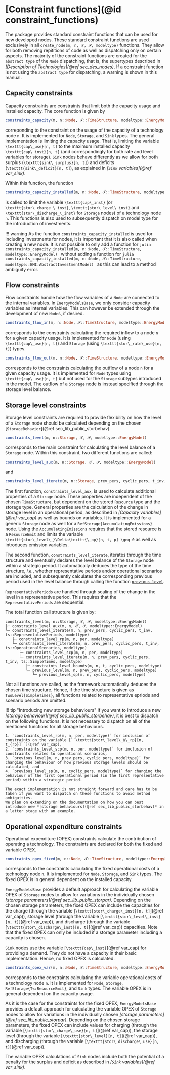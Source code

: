 # [Constraint functions](@id constraint_functions)

The package provides standard constraint functions that can be used for new developed nodes.
These standard constraint functions are used exclusively in all `create_node(m, n, 𝒯, 𝒫, modeltype)` functions.
They allow for both removing repititions of code as well as dispatching only on certain aspects.
The majority of the constraint functions are created for the `abstract type` of the `Node` dispatching, that is, the supertypes described in *[Description of Technologies](@ref sec_des_nodes)*.
If a constraint function is not using the `abstract type` for dispatching, a warning is shown in this manual.

## Capacity constraints

Capacity constraints are constraints that limit both the capacity usage and installed capacity.
The core function is given by

```julia
constraints_capacity(m, n::Node, 𝒯::TimeStructure, modeltype::EnergyModel)
```

correponding to the constraint on the usage of the capacity of a technology node ``n``.
It is implemented for `Node`, `Storage`, and `Sink` types.
The general implementation is limiting the capacity usage. That is, limiting the variable ``\texttt{cap\_use}[n, t]`` to the maximum installed capacity ``\texttt{cap\_inst}[n, t]`` (and correspondingly for both rate and level variables for storage).
`Sink` nodes behave differently as we allow for both surplus (``\texttt{sink\_surplus}[n, t]``) and deficits (``\texttt{sink\_deficit}[n, t]``), as explained in *[`Sink` variables](@ref var_sink)*.

Within this function, the function

```julia
constraints_capacity_installed(m, n::Node, 𝒯::TimeStructure, modeltype::EnergyModel)
```

is called to limit the variable ``\texttt{cap\_inst}`` (or ``\texttt{stor\_charge_\_inst}``, ``\texttt{stor\_level\_inst}`` and ``\texttt{stor\_discharge_\_inst}`` for `Storage` nodes) of a technology node ``n``.
This functions is also used to subsequently dispatch on model type for the introduction of investments.

!!! warning
    As the function `constraints_capacity_installed` is used for including investments for nodes, it is important that it is also called when creating a new node.
    It is not possible to only add a function for
    ```julia
    constraints_capacity_installed(m, n::Node, 𝒯::TimeStructure, modeltype::EnergyModel)
    ```
    without adding a function for
    ```julia
    constraints_capacity_installed(m, n::Node, 𝒯::TimeStructure, modeltype::EMI.AbstractInvestmentModel)
    ```
    as this can lead to a method ambiguity error.

## Flow constraints

Flow constraints handle how the flow variables of a `Node` are connected to the internal variables.
In `EnergyModelsBase`, we only consider capacity variables as internal variables.
This can however be extended through the development of new `Node`s, if desired.

```julia
constraints_flow_in(m, n::Node, 𝒯::TimeStructure, modeltype::EnergyModel)
```

corresponds to the constraints calculating the required inflow to a node ``n`` for a given capacity usage.
It is implemented for `Node` (using ``\texttt{cap\_use}[n, t]``) and `Storage` (using ``\texttt{stor\_rate\_use}[n, t]``) types.

```julia
constraints_flow_out(m, n::Node, 𝒯::TimeStructure, modeltype::EnergyModel)
```

corresponds to the constraints calculating the outflow of a node ``n`` for a given capacity usage.
It is implemented for `Node` types using ``\texttt{cap\_use}[n, t]`` but not used for the `Storage` subtypes introduced in the model.
The outflow of a `Storage` node is instead specified through the storage level balance.

## Storage level constraints

Storage level constraints are required to provide flexibility on how the level of a `Storage` node should be calculated depending on the chosen [`StorageBehavior`](@ref sec_lib_public_storbehav).

```julia
constraints_level(m, n::Storage, 𝒯, 𝒫, modeltype::EnergyModel)
```

corresponds to the main constraint for calculating the level balance of a `Storage` node.
Within this constraint, two different functions are called:

```julia
constraints_level_aux(m, n::Storage, 𝒯, 𝒫, modeltype::EnergyModel)
```

and

```julia
constraints_level_iterate(m, n::Storage, prev_pers, cyclic_pers, t_inv, ts, modeltype::EnergyModel)
```

The first function, `constraints_level_aux`, is used to calculate additional properties of a `Storage` node.
These properties are independent of the chosen `TimeStructure`, but dependent on the stored `Resource` type and the storage type.
General properties are the calculation of the change in storage level in an operational period, as described in *[Capacity variables](@ref var_cap)* as well as bounds on variables.
It is implemented for a generic `Storage` node as well for a `RefStorage{AccumulatingEmissions}` node.
Using the `AccumulatingEmissions` requires that the stored resource is a `ResourceEmit` and limits the variable ``\texttt{stor\_level\_}\Delta\texttt{\_op}[n, t, p] \geq 0`` as well as introduces emission variables.

The second function, `constraints_level_iterate`, iterates through the time structure and eventually declares the level balance of the `Storage` node within a strategic period.
It automatically deduces the type of the time structure, _i.e._, whether representative periods and/or operational scenarios are included, and subsequently calculates the corresponding previous period used in the level balance through calling the function [`previous_level`](@ref).

`RepresentativePeriods` are handled through scaling of the change in the level in a representative period.
This requires that the `RepresentativePeriods` are sequential.

The total function call structure is given by:

```
constraints_level(m, n::Storage, 𝒯, 𝒫, modeltype::EnergyModel)
├─ constraints_level_aux(m, n, 𝒯, 𝒫, modeltype::EnergyModel)
└─ constraints_level_iterate(m, n, prev_pers, cyclic_pers, t_inv, ts::RepresentativePeriods, modeltype)
   ├─ constraints_level_rp(m, n, per, modeltype)
   └─ constraints_level_iterate(m, n, prev_pers, cyclic_pers, t_inv, ts::OperationalScenarios, modeltype)
      ├─ constraints_level_scp(m, n, per, modeltype)
      └─ constraints_level_iterate(m, n, prev_pers, cyclic_pers, t_inv, ts::SimpleTimes, modeltype)
         ├─ constraints_level_bounds(m, n, t, cyclic_pers, modeltype)
         └─ previous_level(m, n, prev_pers, cyclic_pers, modeltype)
            └─ previous_level_sp(m, n, cyclic_pers, modeltype)
```

Not all functions are called, as the framework automatically deduces the chosen time structure.
Hence, if the time structure is given as `TwoLevel{SimpleTimes}`, all functions related to representative epriods and scenario periods are omitted.

!!! tip "Introducing new storage behaviours"
    If you want to introduce a new *[storage behaviour](@ref sec_lib_public_storbehav)*, it is best to dispatch on the following functions.
    It is not necessary to dispatch on all of the mentioned functions for all storage behaviours.

    1. `constraints_level_rp(m, n, per, modeltype)` for inclusion of constraints on the variable [``\texttt{stor\_level\_Δ\_rp}[n, t_{rp}]``](@ref var_cap),
    2. `constraints_level_scp(m, n, per, modeltype)` for inclusion of constraints related to operational scenarios,
    3. `previous_level(m, n, prev_pers, cyclic_pers, modeltype)` for changing the behaviour of how previous storage levels should be calculated, and
    4. `previous_level_sp(m, n, cyclic_pers, modeltype)` for changing the behaviour of the first operational period (in the first representative period) within a strategic period.

    The exact implementation is not straight forward and care has to be taken if you want to dispatch on these functions to avoid method ambiguities.
    We plan on extending on the documentation on how you can best introduce new *[storage behaviours](@ref sec_lib_public_storbehav)* in a latter stage with an example.

## Operational expenditure constraints

Operational expenditure (OPEX) constraints calculate the contribution of operating a technology.
The constraints are declared for both the fixed and variable OPEX.

```julia
constraints_opex_fixed(m, n::Node, 𝒯::TimeStructure, modeltype::EnergyModel)
```

corresponds to the constraints calculating the fixed operational costs of a technology node ``n``.
It is implemented for `Node`, `Storage`, and `Sink` types.
The fixed OPEX is in general dependent on the installed capacity.

`EnergyModelsBase` provides a default approach for calculating the variable OPEX of `Storage` nodes to allow for variations in the individually chosen *[storage parameters](@ref sec_lib_public_storpar)*.
Depending on the chosen storage parameters, the fixed OPEX can include the capacities for the charge (through the variable [``\texttt{stor\_charge\_inst}[n, t]``](@ref var_cap)), storage level (through the variable [``\texttt{stor\_level\_inst}[n, t]``](@ref var_cap)), and discharge (through the variable [``\texttt{stor\_discharge\_inst}[n, t]``](@ref var_cap)) capacities.
Note that the fixed OPEX can only be included if a storage parameter including a capacity is chosen.

`Sink` nodes use the variable [``\texttt{cap\_inst}``](@ref var_cap) for providing a demand.
They do not have a capacity in their basic implementation.
Hence, no fixed OPEX is calculated.

```julia
constraints_opex_var(m, n::Node, 𝒯::TimeStructure, modeltype::EnergyModel)
```

corresponds to the constraints calculating the variable operational costs of a technology node ``n``.
It is implemented for `Node`, `Storage`, `RefStorage{T<:ResourceEmit}`, and `Sink` types.
The variable OPEX is in general dependent on the capacity usage.

As it is the case for the constraints for the fixed OPEX,  `EnergyModelsBase` provides a default approach for calculating the variable OPEX of `Storage` nodes to allow for variations in the individually chosen *[storage parameters](@ref sec_lib_public_storpar)*.
Depending on the chosen storage parameters, the fixed OPEX can include values for charging (through the variable [``\texttt{stor\_charge\_use}[n, t]``](@ref var_cap)), the storage level (through the variable [``\texttt{stor\_level}[n, t]``](@ref var_cap)), and discharging (through the variable [``\texttt{stor\_discharge\_use}[n, t]``](@ref var_cap)).

The variable OPEX calculations of `Sink` nodes include both the potential of a penalty for the surplus and deficit as described in *[`Sink` variables](@ref var_sink)*.
